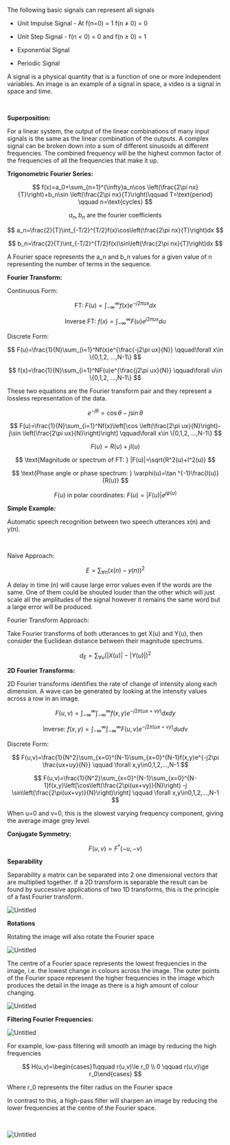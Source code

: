 The following basic signals can represent all signals

- Unit Impulse Signal - At f(n=0) = 1 f(n ≠ 0) = 0

- Unit Step Signal - f(n < 0) = 0 and f(n ≥ 0) = 1

- Exponential Signal

- Periodic Signal

A signal is a physical quantity that is a function of one or more independent variables. An image is an example of a signal in space, a video is a signal in space and time.

<br/>

**Superposition:**

For a linear system, the output of the linear combinations of many input signals is the same as the linear combination of the outputs. A complex signal can be broken down into a sum of different sinusoids at different frequencies. The combined frequency will be the highest common factor of the frequencies of all the frequencies that make it up.

**Trigonometric Fourier Series:**

$$ f(x)=a_0+\sum_{n=1}^{\infty}a_n\cos \left(\frac{2\pi nx}{T}\right)+b_n\sin \left(\frac{2\pi nx}{T}\right)\qquad T=\text{period} \qquad n=\text{cycles} $$

$$ a_n,b_n \text{ are the fourier coefficients} $$

$$ a_n=\frac{2}{T}\int_{-T/2}^{T/2}f(x)\cos\left(\frac{2\pi nx}{T}\right)dx $$

$$ b_n=\frac{2}{T}\int_{-T/2}^{T/2}f(x)\sin\left(\frac{2\pi nx}{T}\right)dx $$

A Fourier space represents the a_n and b_n values for a given value of n representing the number of terms in the sequence.

**Fourier Transform:**

Continuous Form:

$$ \text{FT: }F(u)=\int_{-\infty}^{\infty}f(x)e^{-j2\pi ux}dx $$

$$ \text{Inverse FT: }f(x)=\int_{-\infty}^{\infty}F(u)e^{j2\pi ux}du $$

Discrete Form:

$$ F(u)=\frac{1}{N}\sum_{i=1}^Nf(x)e^{\frac{-j2\pi ux}{N}}
\qquad\forall x\in \{0,1,2, ...,N-1\} $$

$$ f(x)=\frac{1}{N}\sum_{i=1}^NF(u)e^{\frac{j2\pi ux}{N}}
\qquad\forall u\in \{0,1,2, ...,N-1\} $$

These two equations are the Fourier transform pair and they represent a lossless representation of the data.

$$ e^{-j\theta}=\cos\theta-j\sin\theta $$

$$ F(u)=\frac{1}{N}\sum_{i=1}^Nf(x)\left[\cos \left(\frac{2\pi ux}{N}\right)-j\sin \left(\frac{2\pi ux}{N}\right)\right]
\qquad\forall x\in \{0,1,2, ...,N-1\} $$

$$ F(u)=R(u)+jI(u) $$

$$ \text{Magnitude or spectrum of FT: } |F(u)|=\sqrt{R^2(u)+I^2(u)} $$

$$ \text{Phase angle or phase spectrum: } 
\varphi(u)=\tan ^{-1}\frac{I(u)}{R(u)} $$

$$ F(u) \text{ in polar coordinates: }F(u)=|F(u)|e^{j\varphi(u)} $$

**Simple Example:**

Automatic speech recognition between two speech utterances x(n) and y(n).

<br/>

Naive Approach:

$$ E=\sum_{\forall n}(x(n)-y(n))^2 $$

A delay in time (n) will cause large error values even if the words are the same. One of them could be shouted louder than the other which will just scale all the amplitudes of the signal however it remains the same word but a large error will be produced.

Fourier Transform Approach:

Take Fourier transforms of both utterances to get X(u) and Y(u), then consider the Euclidean distance between their magnitude spectrums.

$$ d_E=\sum_{\forall u}(|X(u)|-|Y(u)|)^2 $$

**2D Fourier Transforms:**

2D Fourier transforms identifies the rate of change of intensity along each dimension. A wave can be generated by looking at the intensity values across a row in an image.

$$ F(u,v)=\int_{-\infty}^{\infty}\int_{-\infty}^{\infty}f(x,y)e^{-j2\pi (ux+vy)}dxdy $$

$$ \text{Inverse: } f(x,y)=\int_{-\infty}^{\infty}\int_{-\infty}^{\infty}F(u,v)e^{-j2\pi (ux+vy)}dudv $$

Discrete Form:

$$ F(u,v)=\frac{1}{N^2}\sum_{x=0}^{N-1}\sum_{x=0}^{N-1}f(x,y)e^{-j2\pi \frac{ux+uy}{N}} \qquad \forall x,y\in0,1,2,...,N-1 $$

$$ F(u,v)=\frac{1}{N^2}\sum_{x=0}^{N-1}\sum_{x=0}^{N-1}f(x,y)\left[\cos\left(\frac{2\pi(ux+vy)}{N}\right) -j \sin\left(\frac{2\pi(ux+vy)}{N}\right)\right] \qquad \forall x,y\in0,1,2,...,N-1 $$

When u=0 and v=0, this is the slowest varying frequency component, giving the average image grey level.

**Conjugate Symmetry:**

$$ F(u,v)=F^*(-u,-v) $$

**Separability**

Separability a matrix can be separated into 2 one dimensional vectors that are multiplied together. If a 2D transform is separable the result can be found by successive applications of two 1D transforms, this is the principle of a fast Fourier transform.

![Untitled](2c908036_Untitled.png)

**Rotations**

Rotating the image will also rotate the Fourier space

![Untitled](85c7564e_Untitled.png)

The centre of a Fourier space represents the lowest frequencies in the image, i.e. the lowest change in colours across the image. The outer points of the Fourier space represent the higher frequencies in the image which produces the detail in the image as there is a high amount of colour changing. 

![Untitled](8bdb4e8d_Untitled.png)

**Filtering Fourier Frequencies:**

![Untitled](8158b05a_Untitled.png)

For example, low-pass filtering will smooth an image by reducing the high frequencies

$$ H(u,v)=\begin{cases}1\qquad r(u,v)\le r_0 \\ 0 \qquad r(u,v)\ge r_0\end{cases} $$

Where r_0 represents the filter radius on the Fourier space

In contrast to this, a high-pass filter will sharpen an image by reducing the lower frequencies at the centre of the Fourier space.

<br/>

![Untitled](46b54cd8_Untitled.png)

<br/>

